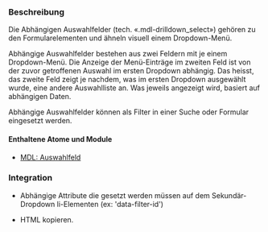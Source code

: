 ### Beschreibung
Die Abhängigen Auswahlfelder (tech. «.mdl-drilldown_select») gehören zu den Formularelementen und ähneln visuell einem Dropdown-Menü. 
 
Abhängige Auswahlfelder bestehen aus zwei Feldern mit je einem Dropdown-Menü. Die Anzeige der Menü-Einträge im zweiten Feld ist von der zuvor getroffenen Auswahl im ersten Dropdown abhängig. Das heisst, das zweite Feld zeigt je nachdem, was im ersten Dropdown ausgewählt wurde, eine andere Auswahlliste an. Was jeweils angezeigt wird, basiert auf abhängigen Daten.
 
Abhängige Auswahlfelder können als Filter in einer Suche oder Formular eingesetzt werden.
 
#### Enthaltene Atome und Module
* <a href="../drilldown_select/drilldown_select.html">MDL: Auswahlfeld</a>
 
### Integration
 
* Abhängige Attribute die gesetzt werden müssen auf dem Sekundär-Dropdown li-Elementen (ex: 'data-filter-id')
 
* HTML kopieren.

